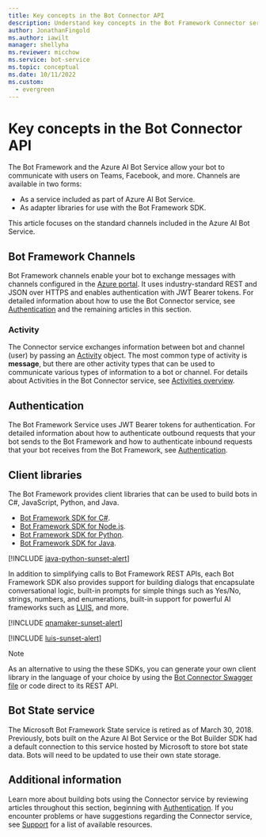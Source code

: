 ```yaml
---
title: Key concepts in the Bot Connector API
description: Understand key concepts in the Bot Framework Connector service and Bot State service. 
author: JonathanFingold
ms.author: iawilt
manager: shellyha
ms.reviewer: micchow
ms.service: bot-service
ms.topic: conceptual
ms.date: 10/11/2022
ms.custom:
  - evergreen
---
```


# Key concepts in the Bot Connector API

The Bot Framework and the Azure AI Bot Service allow your bot to communicate with users on Teams, Facebook, and more. Channels are available in two forms:

- As a service included as part of Azure AI Bot Service.
- As adapter libraries for use with the Bot Framework SDK.

This article focuses on the standard channels included in the Azure AI Bot Service.

## Bot Framework Channels

Bot Framework channels enable your bot to exchange messages with channels configured in the [Azure portal](https://portal.azure.com). It uses industry-standard REST and JSON over HTTPS and enables authentication with JWT Bearer tokens. For detailed information about how to use the Bot Connector service, see [Authentication](bot-framework-rest-connector-authentication.md) and the remaining articles in this section.

### Activity

The Connector service exchanges information between bot and channel (user) by passing an [Activity][Activity] object. The most common type of activity is **message**, but there are other activity types that can be used to communicate various types of information to a bot or channel. For details about Activities in the Bot Connector service, see [Activities overview](https://github.com/Microsoft/botframework-sdk/blob/main/specs/botframework-activity/botframework-activity.md).

## Authentication

The Bot Framework Service uses JWT Bearer tokens for authentication. For detailed information about how to authenticate outbound requests that your bot sends to the Bot Framework and how to authenticate inbound requests that your bot receives from the Bot Framework, see [Authentication](bot-framework-rest-connector-authentication.md).

## Client libraries

The Bot Framework provides client libraries that can be used to build bots in C#, JavaScript, Python, and Java.

- [Bot Framework SDK for C#](/dotnet/api/).
- [Bot Framework SDK for Node.js](/javascript/api/botbuilder/).
- [Bot Framework SDK for Python](/python/api/).
- [Bot Framework SDK for Java](https://github.com/microsoft/botbuilder-java#readme).

[!INCLUDE [java-python-sunset-alert](../includes/java-python-sunset-alert.md)]

In addition to simplifying calls to Bot Framework REST APIs, each Bot Framework SDK also provides support for building dialogs that encapsulate conversational logic, built-in prompts for simple things such as Yes/No, strings, numbers, and enumerations, built-in support for powerful AI frameworks such as [LUIS](https://www.luis.ai/), and more.

[!INCLUDE [qnamaker-sunset-alert](../includes/qnamaker-sunset-alert.md)]

[!INCLUDE [luis-sunset-alert](../includes/luis-sunset-alert.md)]

> [!NOTE]
> As an alternative to using the these SDKs, you can generate your own client library in the language of your choice by using the [Bot Connector Swagger file](https://github.com/Microsoft/botbuilder-dotnet/blob/master/libraries/Swagger/ConnectorAPI.json) or code direct to its REST API.

## Bot State service

The Microsoft Bot Framework State service is retired as of March 30, 2018. Previously, bots built on the Azure AI Bot Service or the Bot Builder SDK had a default connection to this service hosted by Microsoft to store bot state data. Bots will need to be updated to use their own state storage.

## Additional information

Learn more about building bots using the Connector service by reviewing articles throughout this section, beginning with [Authentication](bot-framework-rest-connector-authentication.md). If you encounter problems or have suggestions regarding the Connector service, see [Support](../bot-service-resources-links-help.md) for a list of available resources.

[Activity]: bot-framework-rest-connector-api-reference.md#activity-object
